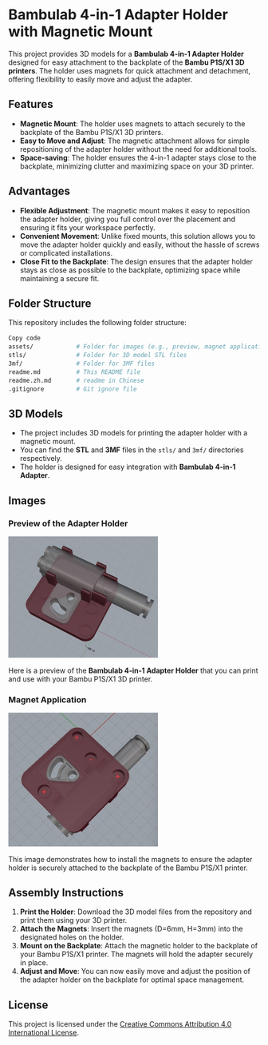 # Bambulab 4-in-1 Adapter Holder with Magnetic Mount

This project provides 3D models for a **Bambulab 4-in-1 Adapter Holder** designed for easy attachment to the backplate of the **Bambu P1S/X1 3D printers**. The holder uses magnets for quick attachment and detachment, offering flexibility to easily move and adjust the adapter.

## Features

- **Magnetic Mount**: The holder uses magnets to attach securely to the backplate of the Bambu P1S/X1 3D printers.
- **Easy to Move and Adjust**: The magnetic attachment allows for simple repositioning of the adapter holder without the need for additional tools.
- **Space-saving**: The holder ensures the 4-in-1 adapter stays close to the backplate, minimizing clutter and maximizing space on your 3D printer.

## Advantages

- **Flexible Adjustment**: The magnetic mount makes it easy to reposition the adapter holder, giving you full control over the placement and ensuring it fits your workspace perfectly.
- **Convenient Movement**: Unlike fixed mounts, this solution allows you to move the adapter holder quickly and easily, without the hassle of screws or complicated installations.
- **Close Fit to the Backplate**: The design ensures that the adapter holder stays as close as possible to the backplate, optimizing space while maintaining a secure fit.

## Folder Structure

This repository includes the following folder structure:

```bash
Copy code
assets/            # Folder for images (e.g., preview, magnet application)
stls/              # Folder for 3D model STL files
3mf/               # Folder for 3MF files
readme.md          # This README file
readme.zh.md       # readme in Chinese
.gitignore         # Git ignore file
```

## 3D Models

- The project includes 3D models for printing the adapter holder with a magnetic mount.
- You can find the **STL** and **3MF** files in the `stls/` and `3mf/` directories respectively.
- The holder is designed for easy integration with **Bambulab 4-in-1 Adapter**.

## Images

### Preview of the Adapter Holder
<img src="./assets/cover.jpg" width="300" alt="Adapter Holder Preview" />

Here is a preview of the **Bambulab 4-in-1 Adapter Holder** that you can print and use with your Bambu P1S/X1 3D printer.

### Magnet Application
<img src="./assets/Magnet%20Installation%20Instructions.jpg" width="300" alt="Magnet Application Introduction" />

This image demonstrates how to install the magnets to ensure the adapter holder is securely attached to the backplate of the Bambu P1S/X1 printer.

## Assembly Instructions

1. **Print the Holder**: Download the 3D model files from the repository and print them using your 3D printer.
2. **Attach the Magnets**: Insert the magnets (D=6mm, H=3mm) into the designated holes on the holder.
3. **Mount on the Backplate**: Attach the magnetic holder to the backplate of your Bambu P1S/X1 printer. The magnets will hold the adapter securely in place.
4. **Adjust and Move**: You can now easily move and adjust the position of the adapter holder on the backplate for optimal space management.

## License

This project is licensed under the [Creative Commons Attribution 4.0 International License](https://creativecommons.org/licenses/by/4.0/).
